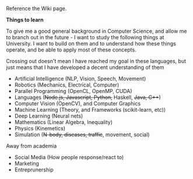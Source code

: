 Reference the Wiki page.

**Things to learn**

<p>To give me a good general background in Computer Science, and allow me to branch out in the future - I want to study the following things at University. I want to build on them and to understand how these things operate, and be able to apply most of these concepts.</p>

<p>Crossing out doesn't mean I have reached my goal in these languages, but just means that I have developed a decent understanding of them</p>

- Artificial Intelligence (NLP, Vision, Speech, Movement)
- Robotics (Mechanics, Electrical, Computer)
- Parallel Programming (OpenCL, OpenMP, CUDA)
- Languages (~~Node.js, Javascript, Python,~~ Haskell, ~~Java, C++~~)
- Computer Vision (OpenCV), and Computer Graphics
- Machine Learning (Theory, and Frameworks (scikit-learn, etc))
- Deep Learning (Neural nets)
- Mathematics (Linear Algebra, Inequality)
- Physics (Kinemetics)
- Simulation (~~N-body, diseases, traffic~~, movement, social)

Away from academia

- Social Media (How people response/react to)
- Marketing
- Entreprunership
